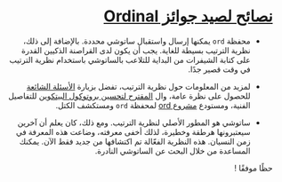 

<div dir="rtl">


   <h1 id="ordinal-bounty-hunting-hints"><a class="header" href="#ordinal-bounty-hunting-hints">نصائح لصيد جوائز Ordinal</a></h1>
<ul>
<li>
<p>محفظة <code>ord</code> يمكنها إرسال واستقبال ساتوشي محددة. بالإضافة إلى ذلك،
نظرية الترتيب بسيطة للغاية. يجب أن يكون لدى القراصنة الذكيين القدرة على كتابة
الشيفرات من البداية للتلاعب بالساتوشي باستخدام نظرية الترتيب في وقت قصير جدًا.</p>
</li>
<li>
<p>لمزيد من المعلومات حول نظرية الترتيب، تفضل بزيارة <a href="./faq.html">الأسئلة الشائعة</a> للحصول على نظرة عامة، وال
<a href="https://github.com/ordinals/ord/blob/master/bip.mediawiki">المقترح لتحسين بروتوكول البيتكوين</a> للتفاصيل الفنية، ومستودع <a href="https://github.com/ordinals/ord">مشروع ord</a> لمحفظة <code>ord</code> ومستكشف الكتل.</p>
</li>
<li>
<p>ساتوشي هو المطور الأصلي لنظرية الترتيب. ومع ذلك، كان يعلم أن آخرين سيعتبرونها هرطقة وخطيرة، لذلك أخفى معرفته،
وضاعت هذه المعرفة في زمن النسيان. هذه النظرية الفعّالة تم اكتشافها من جديد فقط الآن. يمكنك المساعدة من خلال البحث عن الساتوشي النادرة.</p>
</li>
</ul>
<p>حظًا موفقًا !</p>